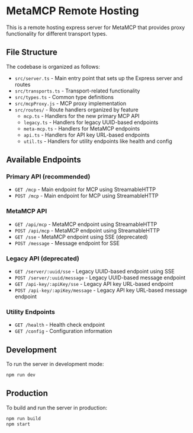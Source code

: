 # MetaMCP Remote Hosting

This is a remote hosting express server for MetaMCP that provides proxy functionality for different transport types.

## File Structure

The codebase is organized as follows:

- `src/server.ts` - Main entry point that sets up the Express server and routes
- `src/transports.ts` - Transport-related functionality
- `src/types.ts` - Common type definitions
- `src/mcpProxy.js` - MCP proxy implementation
- `src/routes/` - Route handlers organized by feature
  - `mcp.ts` - Handlers for the new primary MCP API
  - `legacy.ts` - Handlers for legacy UUID-based endpoints
  - `meta-mcp.ts` - Handlers for MetaMCP endpoints
  - `api.ts` - Handlers for API key URL-based endpoints
  - `util.ts` - Handlers for utility endpoints like health and config

## Available Endpoints

### Primary API (recommended)
- `GET /mcp` - Main endpoint for MCP using StreamableHTTP
- `POST /mcp` - Main endpoint for MCP using StreamableHTTP

### MetaMCP API
- `GET /api/mcp` - MetaMCP endpoint using StreamableHTTP
- `POST /api/mcp` - MetaMCP endpoint using StreamableHTTP
- `GET /sse` - MetaMCP endpoint using SSE (deprecated)
- `POST /message` - Message endpoint for SSE

### Legacy API (deprecated)
- `GET /server/:uuid/sse` - Legacy UUID-based endpoint using SSE
- `POST /server/:uuid/message` - Legacy UUID-based message endpoint
- `GET /api-key/:apiKey/sse` - Legacy API key URL-based endpoint
- `POST /api-key/:apiKey/message` - Legacy API key URL-based message endpoint

### Utility Endpoints
- `GET /health` - Health check endpoint
- `GET /config` - Configuration information

## Development

To run the server in development mode:

```bash
npm run dev
```

## Production

To build and run the server in production:

```bash
npm run build
npm start
``` 